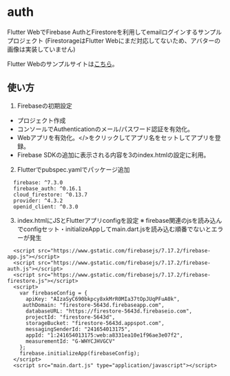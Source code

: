# auth

Flutter WebでFirebase AuthとFirestoreを利用してemailログインするサンプルプロジェクト
(FirestorageはFlutter Webにまだ対応してないため、アバターの画像は実装していません)

Flutter Webのサンプルサイトは[こちら](https://david3080.github.io/auth/build/web)。

## 使い方

1. Firebaseの初期設定
 - プロジェクト作成
 - コンソールでAuthenticationのメール/パスワード認証を有効化。
 - Webアプリを有効化。</>をクリックしてアプリ名をセットしてアプリを登録。
 - Firebase SDKの追加に表示される内容を3のindex.htmlの設定に利用。

2. Flutterでpubspec.yamlでパッケージ追加
```
  firebase: ^7.3.0
  firebase_auth: ^0.16.1
  cloud_firestore: ^0.13.7
  provider: ^4.3.2
  openid_client: ^0.3.0
```

3. index.htmlにJSとFlutterアプリconfigを設定
※ firebase関連のjsを読み込んでconfigセット・initializeAppしてmain.dart.jsを読み込む順番でないとエラーが発生

```
  <script src="https://www.gstatic.com/firebasejs/7.17.2/firebase-app.js"></script>
  <script src="https://www.gstatic.com/firebasejs/7.17.2/firebase-auth.js"></script>
  <script src="https://www.gstatic.com/firebasejs/7.17.2/firebase-firestore.js"></script>
  <script>
    var firebaseConfig = {
      apiKey: "AIzaSyC690bkpcy8xkMrR0MIa37tOpJUqPFuA0k",
     authDomain: "firestore-5643d.firebaseapp.com",
      databaseURL: "https://firestore-5643d.firebaseio.com",
      projectId: "firestore-5643d",
      storageBucket: "firestore-5643d.appspot.com",
      messagingSenderId: "241654013175",
      appId: "1:241654013175:web:a8331ea10e1f96ae3e07f2",
      measurementId: "G-WHYCJHVGCV"
    };
    firebase.initializeApp(firebaseConfig);
  </script>
  <script src="main.dart.js" type="application/javascript"></script>
```

